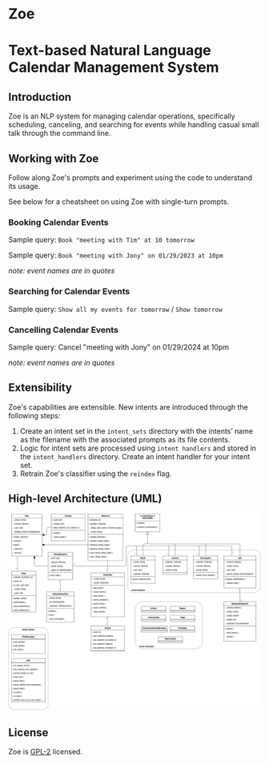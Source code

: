 # Zoe

Text-based Natural Language Calendar Management System
===========================================

## Introduction

Zoe is an NLP system for managing calendar operations, specifically scheduling,
canceling, and searching for events while handling casual small talk through the command line.

## Working with Zoe

Follow along Zoe's prompts and experiment using the code to understand its usage.

See below for a cheatsheet on using Zoe with single-turn prompts.

### Booking Calendar Events

Sample query: `Book "meeting with Tim" at 10 tomorrow`

Sample query: `Book "meeting with Jony" on 01/29/2023 at 10pm`

_note: event names are in quotes_

### Searching for Calendar Events

Sample query: `Show all my events for tomorrow` / `Show tomorrow`

### Cancelling Calendar Events

Sample query: Cancel "meeting with Jony" on 01/29/2024 at 10pm

_note: event names are in quotes_

## Extensibility

Zoe's capabilities are extensible.
New intents are introduced through the following steps:

1. Create an intent set in the `intent_sets` directory with the intents’ name as the filename with the associated
   prompts as its file contents.
2. Logic for intent sets are processed using `intent handlers` and stored in the `intent_handlers` directory. Create an
   intent handler for your intent set.
3. Retrain Zoe's classifier using the `reindex` flag.

## High-level Architecture (UML)

![Zoe UML diagram.jpg](assets/UML%20diagram.jpg)

## License

Zoe is [GPL-2](https://github.com/abeljohny/Zoe/blob/00873ef0f5696fbaf467b30bcb65f93f02a5656e/LICENSE) licensed.
